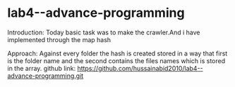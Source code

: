 # lab4--advance-programming

Introduction:
 Today basic task was to make the crawler.And i have implemented through the map hash

Approach:
 Against every folder the hash is created stored in a way that first is the folder name and the second 
contains the files names which is stored in the array.
github link:
 https://github.com/hussainabid2010/lab4--advance-programming.git

